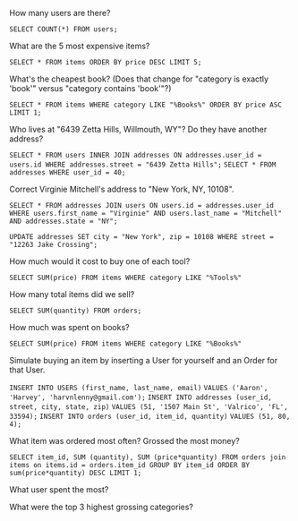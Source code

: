How many users are there?

`SELECT COUNT(*) FROM users;`

What are the 5 most expensive items?

`SELECT * FROM items ORDER BY price DESC LIMIT 5;`

What's the cheapest book? (Does that change for "category is exactly 'book'" versus "category contains 'book'"?)

`SELECT * FROM items WHERE category LIKE "%Books%" ORDER BY price ASC LIMIT 1;`

Who lives at "6439 Zetta Hills, Willmouth, WY"? Do they have another address?

`SELECT * FROM users INNER JOIN addresses ON addresses.user_id = users.id WHERE addresses.street = "6439 Zetta Hills";`
`SELECT * FROM addresses WHERE user_id = 40;`

Correct Virginie Mitchell's address to "New York, NY, 10108".

`SELECT * FROM addresses JOIN users ON users.id = addresses.user_id WHERE users.first_name = "Virginie" AND users.last_name = "Mitchell" AND addresses.state = "NY";`

`UPDATE addresses SET city = "New York", zip = 10108 WHERE street = "12263 Jake Crossing";`

How much would it cost to buy one of each tool?

`SELECT SUM(price) FROM items WHERE category LIKE "%Tools%"`

How many total items did we sell?

`SELECT SUM(quantity) FROM orders;`

How much was spent on books?

`SELECT SUM(price) FROM items WHERE category LIKE "%Books%"`

Simulate buying an item by inserting a User for yourself and an Order for that User.

`INSERT INTO USERS (first_name, last_name, email)`
`VALUES ('Aaron', 'Harvey', 'harvnlenny@gmail.com');`
`INSERT INTO addresses (user_id, street, city, state, zip)`
`VALUES (51, '1507 Main St', 'Valrico', 'FL', 33594);`
`INSERT INTO orders (user_id, item_id, quantity)`
`VALUES (51, 80, 4);`

What item was ordered most often? Grossed the most money?

`SELECT item_id, SUM (quantity), SUM (price*quantity) FROM orders join items on items.id = orders.item_id GROUP BY item_id ORDER BY sum(price*quantity) DESC LIMIT 1;`

What user spent the most?

What were the top 3 highest grossing categories?